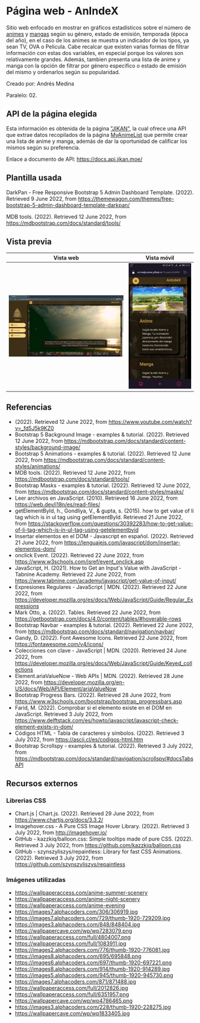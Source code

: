 # Página web - AnIndeX

Sitio web enfocado en mostrar en gráficos estadísticos sobre el número de [animes](https://anime-para-el-kokoro.fandom.com/es/wiki/%C2%BFQue_es_el_anime%3F) y [mangas](https://anime-para-el-kokoro.fandom.com/es/wiki/%C2%BFQu%C3%A9_es_el_manga%3F) según su género, estado de emisión, temporada (época del año), en el caso de los animes se muestra un indicador de los tipos, ya sean TV, OVA o Pelicula. Cabe recalcar que existen varias formas de filtrar información con estas dos variables, en especial porque los valores son relativamente grandes. Además, tambien presenta una lista de anime y manga con la opción de filtrar por género especifico o estado de emisión del mismo y ordenarlos según su popularidad.

Creado por: Andrés Medina

Paralelo: 02.

## API de la página elegida

Esta información es obtenida de la página ["JIKAN"](https://jikan.moe/), la cual ofrece una API que extrae datos recopilados de la página [MyAnimeList](https://myanimelist.net/) que permite crear una lista de anime y manga, además de dar la oportunidad de calificar los mismos según su preferencia.

Enlace a documento de API: https://docs.api.jikan.moe/

## Plantilla usada
DarkPan - Free Responsive Bootstrap 5 Admin Dashboard Template. (2022). Retrieved 9 June 2022, from https://themewagon.com/themes/free-bootstrap-5-admin-dashboard-template-darkpan/

MDB tools. (2022). Retrieved 12 June 2022, from https://mdbootstrap.com/docs/standard/tools/

## Vista previa

Vista web | Vista móvil
--- | ---
![Navegador: Chrome](recursos/img/vista-web.png) | ![Navegador: Opera GX](recursos/img/vista-movil.jpg)

## Referencias
* (2022). Retrieved 12 June 2022, from https://www.youtube.com/watch?v=_fd5J5k9KZ0
* Bootstrap 5 Background Image - examples & tutorial. (2022). Retrieved 12 June 2022, from https://mdbootstrap.com/docs/standard/content-styles/background-image/
* Bootstrap 5 Animations - examples & tutorial. (2022). Retrieved 12 June 2022, from https://mdbootstrap.com/docs/standard/content-styles/animations/
* MDB tools. (2022). Retrieved 12 June 2022, from https://mdbootstrap.com/docs/standard/tools/
* Bootstrap Masks - examples & tutorial. (2022). Retrieved 12 June 2022, from https://mdbootstrap.com/docs/standard/content-styles/masks/
* Leer archivos en JavaScript. (2010). Retrieved 16 June 2022, from https://web.dev/i18n/es/read-files/
* getElementById, h., Gondliya, V., & gupta, s. (2015). how to get value of li tag which is in ul tag using getElementById. Retrieved 21 June 2022, from https://stackoverflow.com/questions/30392283/how-to-get-value-of-li-tag-which-is-in-ul-tag-using-getelementbyid
* Insertar elementos en el DOM - Javascript en español. (2022). Retrieved 21 June 2022, from https://lenguajejs.com/javascript/dom/insertar-elementos-dom/
* onclick Event. (2022). Retrieved 22 June 2022, from https://www.w3schools.com/jsref/event_onclick.asp
* JavaScript, H. (2021). How to Get an Input's Value with JavaScript - Tabnine Academy. Retrieved 22 June 2022, from https://www.tabnine.com/academy/javascript/get-value-of-input/
* Expresiones Regulares - JavaScript | MDN. (2022). Retrieved 22 June 2022, from https://developer.mozilla.org/es/docs/Web/JavaScript/Guide/Regular_Expressions
* Mark Otto, a. (2022). Tables. Retrieved 22 June 2022, from https://getbootstrap.com/docs/4.0/content/tables/#hoverable-rows
* Bootstrap Navbar - examples & tutorial. (2022). Retrieved 22 June 2022, from https://mdbootstrap.com/docs/standard/navigation/navbar/
* Gandy, D. (2022). Font Awesome Icons. Retrieved 22 June 2022, from https://fontawesome.com/v4/icons/
* Colecciones con clave - JavaScript | MDN. (2020). Retrieved 24 June 2022, from https://developer.mozilla.org/es/docs/Web/JavaScript/Guide/Keyed_collections
* Element.ariaValueNow - Web APIs | MDN. (2022). Retrieved 28 June 2022, from https://developer.mozilla.org/en-US/docs/Web/API/Element/ariaValueNow
* Bootstrap Progress Bars. (2022). Retrieved 28 June 2022, from https://www.w3schools.com/bootstrap/bootstrap_progressbars.asp
* Farid, M. (2022). Comprobar si el elemento existe en el DOM en JavaScript. Retrieved 3 July 2022, from https://www.delftstack.com/es/howto/javascript/javascript-check-element-exists-in-dom/
* Códigos HTML - Tabla de caracteres y símbolos. (2022). Retrieved 3 July 2022, from https://ascii.cl/es/codigos-html.htm
* Bootstrap Scrollspy - examples & tutorial. (2022). Retrieved 3 July 2022, from https://mdbootstrap.com/docs/standard/navigation/scrollspy/#docsTabsAPI

## Recursos externos

### Librerias CSS

* Chart.js | Chart.js. (2022). Retrieved 29 June 2022, from https://www.chartjs.org/docs/3.3.2/
* Imagehover.css - A Pure CSS Image Hover Library. (2022). Retrieved 3 July 2022, from http://imagehover.io/
* GitHub - kazzkiq/balloon.css: Simple tooltips made of pure CSS. (2022). Retrieved 3 July 2022, from https://github.com/kazzkiq/balloon.css
* GitHub - szynszyliszys/repaintless: Library for fast CSS Animations. (2022). Retrieved 3 July 2022, from https://github.com/szynszyliszys/repaintless

### Imágenes utilizadas

* https://wallpaperaccess.com/anime-summer-scenery
* https://wallpaperaccess.com/anime-night-scenery
* https://wallpaperaccess.com/anime-evening
* https://images7.alphacoders.com/306/306919.jpg
* https://images7.alphacoders.com/729/thumb-1920-729209.jpg
* https://images3.alphacoders.com/848/848404.jpg
* https://wallpapercave.com/wp/wp7283079.png
* https://wallpaperaccess.com/full/4804007.png
* https://wallpaperaccess.com/full/1083911.jpg
* https://images2.alphacoders.com/776/thumb-1920-776081.jpg
* https://images8.alphacoders.com/695/695848.png
* https://images6.alphacoders.com/697/thumb-1920-697221.png
* https://images8.alphacoders.com/914/thumb-1920-914289.jpg
* https://images5.alphacoders.com/945/thumb-1920-945730.png
* https://images7.alphacoders.com/871/871488.jpg
* https://wallpaperaccess.com/full/2012826.jpg
* https://wallpaperaccess.com/full/6351957.png
* https://wallpapercave.com/wp/wp4786465.png
* https://images3.alphacoders.com/228/thumb-1920-228275.jpg
* https://wallpapercave.com/wp/wp1833405.jpg